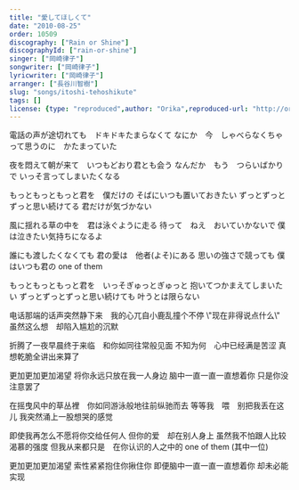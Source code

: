 ```yaml
---
title: "愛してほしくて"
date: "2010-08-25"
order: 10509
discography: ["Rain or Shine"]
discographyId: ["rain-or-shine"]
singer: ["岡崎律子"]
songwriter: ["岡崎律子"]
lyricwriter: ["岡崎律子"]
arranger: ["長谷川智樹"]
slug: "songs/itoshi-tehoshikute"
tags: []
license: {type: "reproduced",author: "Orika",reproduced-url: "http://orikamushi.myweb.hinet.net/",reproduced-website: "織歌蟲網站"}
---
```


電話の声が途切れても　ドキドキたまらなくて 
なにか　今　しゃべらなくちゃ 
って思うのに　かたまっていた 

夜を悶えて朝が来て　いつもどおり君とも会う 
なんだか　もう　つらいばかりで 
いっそ言ってしまいたくなる 

もっともっともっと君を　僕だけの 
そばにいつも置いておきたい 
ずっとずっとずっと思い続けてる 
君だけが気づかない 

風に揺れる草の中を　君は泳ぐように走る 
待って　ねえ　おいていかないで 
僕は泣きたい気持ちになるよ 

誰にも渡したくなくても 
君の愛は　他者(よそ)にある 
思いの強さで競っても 
僕はいつも君の one of them 

もっともっともっと君を　いっそぎゅっとぎゅっと 
抱いてつかまえてしまいたい 
ずっとずっとずっと思い続けても 
叶うとは限らない

电话那端的话声突然静下来　我的心兀自小鹿乱撞个不停 
\\"现在非得说点什么\\" 
虽然这么想　却陷入尴尬的沉默 

折腾了一夜早晨终于来临　和你如同往常般见面 
不知为何　心中已经满是苦涩 
真想乾脆全讲出来算了 

更加更加更加渴望 
将你永远只放在我一人身边 
脑中一直一直一直想着你 
只是你没注意罢了 

在摇曳风中的草丛裡　你如同游泳般地往前纵驰而去 
等等我　喂　别把我丢在这儿 
我突然涌上一股想哭的感觉 

即使我再怎么不愿将你交给任何人 
但你的爱　却在别人身上 
虽然我不怕跟人比较渴慕的强度 
但我从来都只是　在你认识的人之中的 one of them (其中一位) 

更加更加更加渴望 
索性紧紧抱住你揪住你 
即便脑中一直一直一直想着你 
却未必能实现
